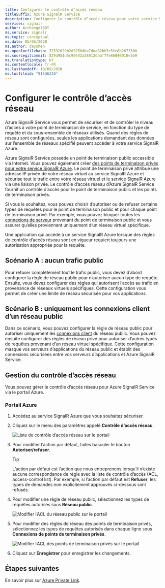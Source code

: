 ```yaml
---
title: Configurer le contrôle d’accès réseau
titleSuffix: Azure SignalR Service
description: Configurer le contrôle d’accès réseau pour votre service SignalR Azure.
services: signalr
author: ArchangelSDY
ms.service: signalr
ms.topic: conceptual
ms.date: 05/06/2020
ms.author: dayshen
ms.openlocfilehash: 72532029b2d9258dba7dea82bb5c5fc8b2673300
ms.sourcegitcommit: 829d951d5c90442a38012daaf77e86046018e5b9
ms.translationtype: HT
ms.contentlocale: fr-FR
ms.lasthandoff: 10/09/2020
ms.locfileid: "91536220"
---
```

# <a name="configure-network-access-control"></a>Configurer le contrôle d’accès réseau

Azure SignalR Service vous permet de sécuriser et de contrôler le niveau d’accès à votre point de terminaison de service, en fonction du type de requête et du sous-ensemble de réseaux utilisés. Quand des règles de réseau sont configurées, seules les applications demandant des données sur l’ensemble de réseaux spécifié peuvent accéder à votre service SignalR Azure.

Azure SignalR Service possède un point de terminaison public accessible via Internet. Vous pouvez également créer [des points de terminaison privés pour votre service SignalR Azure](howto-private-endpoints.md). Le point de terminaison privé attribue une adresse IP privée de votre réseau virtuel au service SignalR Azure et sécurise tout le trafic entre votre réseau virtuel et le service SignalR Azure via une liaison privée. Le contrôle d’accès réseau d’Azure SignalR Service fournit un contrôle d’accès pour le point de terminaison public et les points de terminaison privés.

Si vous le souhaitez, vous pouvez choisir d’autoriser ou de refuser certains types de requêtes pour le point de terminaison public et pour chaque point de terminaison privé. Par exemple, vous pouvez bloquer toutes les [connexions de serveur](signalr-concept-internals.md#server-connections) provenant du point de terminaison public et vous assurer qu’elles proviennent uniquement d’un réseau virtuel spécifique.

Une application qui accède à un service SignalR Azure lorsque des règles de contrôle d’accès réseau sont en vigueur requiert toujours une autorisation appropriée pour la requête.

## <a name="scenario-a---no-public-traffic"></a>Scénario A : aucun trafic public

Pour refuser complètement tout le trafic public, vous devez d’abord configurer la règle de réseau public pour n’autoriser aucun type de requête. Ensuite, vous devez configurer des règles qui autorisent l’accès au trafic en provenance de réseaux virtuels spécifiques. Cette configuration vous permet de créer une limite de réseau sécurisée pour vos applications.

## <a name="scenario-b---only-client-connections-from-public-network"></a>Scénario B : uniquement les connexions client d’un réseau public

Dans ce scénario, vous pouvez configurer la règle de réseau public pour autoriser uniquement les [connexions client](signalr-concept-internals.md#client-connections) du réseau public. Vous pouvez ensuite configurer des règles de réseau privé pour autoriser d’autres types de requêtes provenant d’un réseau virtuel spécifique. Cette configuration masque vos serveurs d’applications du réseau public et établit des connexions sécurisées entre vos serveurs d’applications et Azure SignalR Service.

## <a name="managing-network-access-control"></a>Gestion du contrôle d’accès réseau

Vous pouvez gérer le contrôle d’accès réseau pour Azure SignalR Service via le portail Azure.

### <a name="azure-portal"></a>Portail Azure

1. Accédez au service SignalR Azure que vous souhaitez sécuriser.

1. Cliquez sur le menu des paramètres appelé **Contrôle d’accès réseau**.

    ![Liste de contrôle d’accès réseau sur le portail](media/howto-network-access-control/portal.png)

1. Pour modifier l’action par défaut, faites basculer le bouton **Autoriser/refuser**.

    > [!TIP]
    > L’action par défaut est l’action que nous entreprenons lorsqu’il n’existe aucune correspondance de règle avec la liste de contrôle d’accès (ACL, access-control list). Par exemple, si l’action par défaut est **Refuser**, les types de demandes non explicitement approuvés ci-dessous sont refusés.

1. Pour modifier une règle de réseau public, sélectionnez les types de requêtes autorisés sous **Réseau public**.

    ![Modifier l’ACL du réseau public sur le portail ](media/howto-network-access-control/portal-public-network.png)

1. Pour modifier des règles de réseau des points de terminaison privés, sélectionnez les types de requêtes autorisés dans chaque ligne sous **Connexions de points de terminaison privés**.

    ![Modifier l’ACL des points de terminaison privés sur le portail ](media/howto-network-access-control/portal-private-endpoint.png)

1. Cliquez sur **Enregistrer** pour enregistrer les changements.

## <a name="next-steps"></a>Étapes suivantes

En savoir plus sur [Azure Private Link](/azure/private-link/private-link-overview).
